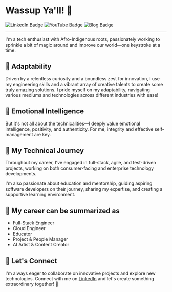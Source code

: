 # Wassup Ya'll! 👋

[![LinkedIn Badge](https://img.shields.io/badge/-LinkedIn-blue?style=flat-square&logo=LinkedIn&logoColor=white&link=https://www.linkedin.com/in/materdev/)](https://www.linkedin.com/in/materdev/)
[![YouTube Badge](https://img.shields.io/badge/-YouTube-red?style=flat-square&logo=YouTube&logoColor=white&link=https://www.youtube.com/channel/UC-993vnmnmaUgKwkckUsT3g)](https://www.youtube.com/channel/UC-993vnmnmaUgKwkckUsT3g)
[![Blog Badge](https://img.shields.io/badge/-Blog-1f425f?style=flat-square&logo=Blog&logoColor=white&link=https://www.mater.dev/)](https://www.mater.dev/)

---

I'm a tech enthusiast with Afro-Indigenous roots, passionately working to sprinkle a bit of magic around and improve our world—one keystroke at a time.

## 👾 Adaptability

Driven by a relentless curiosity and a boundless zest for innovation, I use my engineering skills and a vibrant array of creative talents to create some truly amazing solutions. I pride myself on my adaptability, navigating various mediums and technologies across different industries with ease!

## 👾 Emotional Intelligence

But it's not all about the technicalities—I deeply value emotional intelligence, positivity, and authenticity. For me, integrity and effective self-management are key.

## 👾 My Technical Journey

Throughout my career, I've engaged in full-stack, agile, and test-driven projects, working on both consumer-facing and enterprise technology developments.

I'm also passionate about education and mentorship, guiding aspiring software developers on their journey, sharing my expertise, and creating a supportive learning environment.

## 👾 My career can be summarized as

- Full-Stack Engineer
- Cloud Engineer
- Educator
- Project & People Manager
- AI Artist & Content Creator

## 👾 Let's Connect

I'm always eager to collaborate on innovative projects and explore new technologies. Connect with me on [LinkedIn](https://www.linkedin.com/in/materdev/) and let's create something extraordinary together! 🌟
